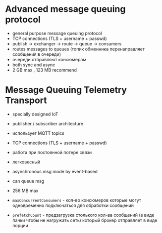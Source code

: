 # Advanced message queuing protocol
- general purpose message queuing protocol
- TCP connections (TLS + username + passwd)
- publish -> exchanger -> route -> queue -> consumers
- routes messages to queues (топик обменника перенаправляет сообщения в очереди)
- очереди отправляют консюмерам
- both sync and async
- 2 GB max , 123 MB recommend
  
# Message Queuing Telemetry Transport
- specially designed IoT
- publisher / subscriber architecture
- использует MQTT topics
- TCP connections (TLS + username + passwd)
- работа при постоянной потере связи
- легковесный
- asynchronous msg mode by event-based
- can queue msg
- 256 MB max


- `maxConcurrentConsumers` - кол-во консюмеров которые могут одновременно подключаться для обработки сообщений
- `prefetchCount` - предзагрузка столького кол-ва сообщений (в виде пачки чтобы не нагружать сеть) который брокер отправляет в виде порции
